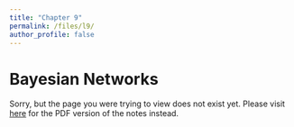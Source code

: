 ```yaml
---
title: "Chapter 9"
permalink: /files/l9/
author_profile: false
---
```


# Bayesian Networks

Sorry, but the page you were trying to view does not exist yet. Please visit [here](https://www.overleaf.com/read/gsdxyytypjnp) for the PDF version of the notes instead.

